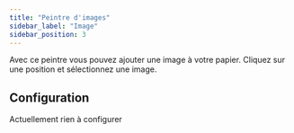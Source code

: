 ```yaml
---
title: "Peintre d'images"
sidebar_label: "Image"
sidebar_position: 3
---
```


Avec ce peintre vous pouvez ajouter une image à votre papier. Cliquez sur une position et sélectionnez une image.

## Configuration

Actuellement rien à configurer
